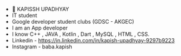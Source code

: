 - 👋 KAPISSH UPADHYAY
- IT student
- Google developer student clubs (GDSC - AKGEC)
- I am an App developer
- I know C++ , JAVA , Kotlin , Dart , MySQL , HTML , CSS.
- Linkedin - https://in.linkedin.com/in/kapish-upadhyay-9297b9223
- Instagram - baba.kapish

